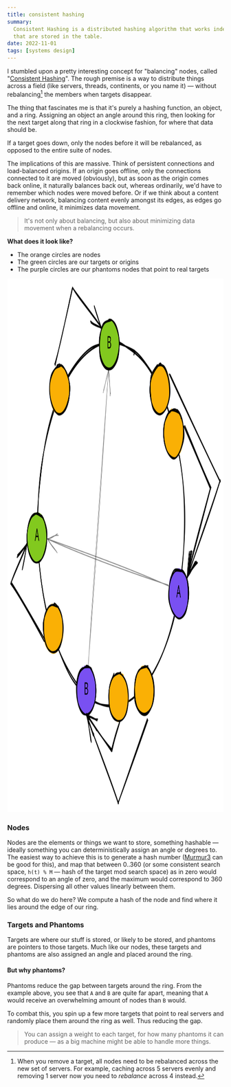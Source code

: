 ```yaml
---
title: consistent hashing
summary:
  Consistent Hashing is a distributed hashing algorithm that works independently from the number of servers or objects
  that are stored in the table.
date: 2022-11-01
tags: [systems design]
---
```


I stumbled upon a pretty interesting concept for "balancing" nodes, called
"[Consistent Hashing](https://en.wikipedia.org/wiki/Consistent_hashing)". The rough premise is a way to distribute
things across a field (like servers, threads, continents, or you name it) — without rebalancing[^1] the members when
targets disappear.

[^1]:
    When you remove a target, all nodes need to be rebalanced across the new set of servers. For example, caching across
    5 servers evenly and removing 1 server now you need to _rebalance_ across 4 instead.

The thing that fascinates me is that it's purely a hashing function, an object, and a ring. Assigning an object an angle
around this ring, then looking for the next target along that ring in a clockwise fashion, for where that data should
be.

If a target goes down, only the nodes before it will be rebalanced, as opposed to the entire suite of nodes.

The implications of this are massive. Think of persistent connections and load-balanced origins. If an origin goes
offline, only the connections connected to it are moved (obviously), but as soon as the origin comes back online, it
naturally balances back out, whereas ordinarily, we'd have to remember which nodes were moved before. Or if we think
about a content delivery network, balancing content evenly amongst its edges, as edges go offline and online, it
minimizes data movement.

> It's not only about balancing, but also about minimizing data movement when a rebalancing occurs.

**What does it look like?**

- The orange circles are nodes
- The green circles are our targets or origins
- The purple circles are our phantoms nodes that point to real targets

<img src="image1.svg" width="1247.9982082005768" height="1241.1038977205753">

### Nodes

Nodes are the elements or things we want to store, something hashable — ideally something you can deterministically
assign an angle or degrees to. The easiest way to achieve this is to generate a hash number
([Murmur3](https://github.com/aappleby/smhasher/blob/master/src/MurmurHash3.cpp) can be good for this), and map that
between 0..360 (or some consistent search space, `h(t) % M` — hash of the target mod search space) as in zero would
correspond to an angle of zero, and the maximum would correspond to 360 degrees. Dispersing all other values linearly
between them.

So what do we do here? We compute a hash of the node and find where it lies around the edge of our ring.

### Targets and Phantoms

Targets are where our stuff is stored, or likely to be stored, and phantoms are pointers to those targets. Much like our
nodes, these targets and phantoms are also assigned an angle and placed around the ring.

#### But why phantoms?

Phantoms reduce the gap between targets around the ring. From the example above, you see that `A` and `B` are quite far
apart, meaning that `A` would receive an overwhelming amount of nodes than `B` would.

To combat this, you spin up a few more targets that point to real servers and randomly place them around the ring as
well. Thus reducing the gap.

> You can assign a weight to each target, for how many phantoms it can produce — as a big machine might be able to
> handle more things.
